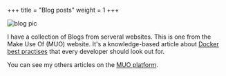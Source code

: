 +++
title = "Blog posts"
weight = 1
+++

![blog pic](/images/blogpic.jpg)

I have a collection of Blogs from serveral websites. This is one from the Make Use Of (MUO) website. It's a knowledge-based article about [Docker best practises](https://www.makeuseof.com/docker-best-practices/) that every developer should look out for. 

You can see my others articles on the [MUO platform](https://www.makeuseof.com/author/sandra-dindi/).

